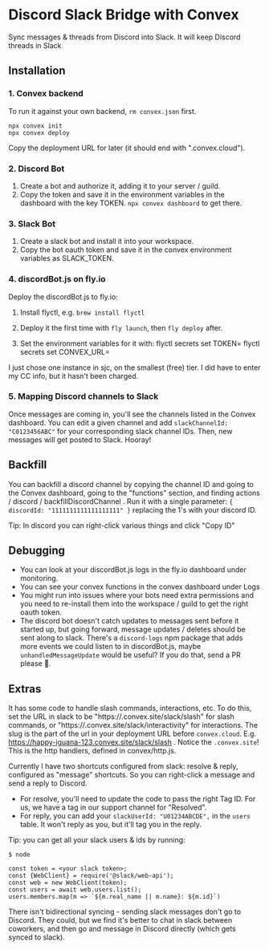 # Discord Slack Bridge with Convex

Sync messages & threads from Discord into Slack.
It will keep Discord threads in Slack

## Installation

### 1. Convex backend

To run it against your own backend, `rm convex.json` first.
```
npx convex init
npx convex deploy
```
Copy the deployment URL for later (it should end with ".convex.cloud").

### 2. Discord Bot

1. Create a bot and authorize it, adding it to your server / guild.
2. Copy the token and save it in the environment variables in the dashboard
 with the key TOKEN. `npx convex dashboard` to get there.

### 3. Slack Bot

1. Create a slack bot and install it into your workspace.
2. Copy the bot oauth token and save it in the convex environment variables as
 SLACK_TOKEN.

### 4. discordBot.js on fly.io

Deploy the discordBot.js to fly.io:

1. Install flyctl, e.g. `brew install flyctl`
2. Deploy it the first time with `fly launch`, then `fly deploy` after.

3. Set the environment variables for it with:
flyctl secrets set TOKEN=<discord-token>
flyctl secrets set CONVEX_URL=<deployment-URL>

I just chose one instance in sjc, on the smallest (free) tier.
I did have to enter my CC info, but it hasn't been charged.

### 5. Mapping Discord channels to Slack

Once messages are coming in, you'll see the channels listed in the Convex
dashboard. You can edit a given channel and add `slackChannelId: "C0123456ABC"`
for your corresponding slack channel IDs. Then, new messages will get posted to
Slack. Hooray!

## Backfill

You can backfill a discord channel by copying the channel ID and going to the
Convex dashboard, going to the "functions" section, and finding
actions / discord / backfillDiscordChannel .
Run it with a single parameter: `{ discordId: "1111111111111111111" }`
replacing the 1's with your discord ID.

Tip: In discord you can right-click various things and click "Copy ID"

## Debugging

- You can look at your discordBot.js logs in the fly.io dashboard under monitoring.
- You can see your convex functions in the convex dashboard under Logs
- You might run into issues where your bots need extra permissions and you need
to re-install them into the workspace / guild to get the right oauth token.
- The discord bot doesn't catch updates to messages sent before it started
up, but going forward, message updates / deletes should be sent along to slack.
There's a `discord-logs` npm package that adds more events we could listen to
in discordBot.js, maybe `unhandledMessageUpdate` would be useful?
If you do that, send a PR please 🙏.

## Extras

It has some code to handle slash commands, interactions, etc.
To do this, set the URL in slack to be
"https://<project-slug>.convex.site/slack/slash" for slash commands, or
"https://<project-slug>.convex.site/slack/interactivity" for interactions.
The slug is the part of the url in your deployment URL before `convex.cloud`.
E.g. https://happy-iguana-123.convex.site/slack/slash .
Notice the `.convex.site`! This is the http handlers, defined in convex/http.js.

Currently I have two shortcuts configured from slack: resolve & reply,
configured as "message" shortcuts. So you can right-click a message and send a
reply to Discord.

- For resolve, you'll need to update the code to pass the
right Tag ID. For us, we have a tag in our support channel for "Resolved".
- For reply, you can add your `slackUserId: "U01234ABCDE",` in the `users`
table. It won't reply as you, but it'll tag you in the reply.

Tip: you can get all your slack users & ids by running:
```
$ node

const token = <your slack token>;
const {WebClient} = require('@slack/web-api');
const web = new WebClient(token);
const users = await web.users.list();
users.members.map(m => `${m.real_name || m.name}: ${m.id}`)
```

There isn't bidirectional syncing - sending slack messages don't go to Discord.
They could, but we find it's better to chat in slack between coworkers, and
then go and message in Discord directly (which gets synced to slack).
